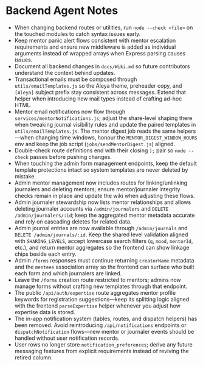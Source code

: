 # Backend Agent Notes

- When changing backend routes or utilities, run `node --check <file>` on the touched modules to catch syntax issues early.
- Keep mentor panic alert flows consistent with mentor escalation requirements and ensure new middleware is added as individual arguments instead of wrapped arrays when Express parsing causes issues.
- Document all backend changes in `docs/Wiki.md` so future contributors understand the context behind updates.
- Transactional emails must be composed through `utils/emailTemplates.js` so the Aleya theme, preheader copy, and `[Aleya]` subject
  prefix stay consistent across messages. Extend that helper when introducing new mail types instead of crafting ad-hoc HTML.
- Mentor email notifications now flow through `services/mentorNotifications.js`; adjust the share-level shaping there when
  tweaking journal visibility rules and update the paired templates in `utils/emailTemplates.js`. The mentor digest job reads the
  same helpers—when changing time windows, honour the `MENTOR_DIGEST_WINDOW_HOURS` env and keep the job script
  (`jobs/sendMentorDigest.js`) aligned.
- Double-check route definitions end with their closing `);` pair so `node --check` passes before pushing changes.
- When touching the admin form management endpoints, keep the default template protections intact so system templates are never
  deleted by mistake.
- Admin mentor management now includes routes for linking/unlinking journalers and deleting mentors; ensure mentor/journaler
  integrity checks remain in place and update the wiki when adjusting these flows.
- Admin journaler stewardship now lists mentor relationships and allows deleting journaler accounts via `/admin/journalers` and
  `DELETE /admin/journalers/:id`; keep the aggregated mentor metadata accurate and rely on cascading deletes for related data.
- Admin journal entries are now available through `/admin/journals` and `DELETE /admin/journals/:id`. Keep the shared level
  validation aligned with `SHARING_LEVELS`, accept lowercase search filters (`q`, `mood`, `mentorId`, etc.), and return mentor
  aggregates so the frontend can show linkage chips beside each entry.
- Admin `/forms` responses must continue returning `creatorName` metadata and the `mentees` association array so the frontend can
  surface who built each form and which journalers are linked.
- Leave the `/forms` creation route restricted to mentors; admins now manage forms without crafting new templates through that
  endpoint.
- The public `/api/auth/expertise` route aggregates mentor profile keywords for registration suggestions—keep its splitting logic
  aligned with the frontend `parseExpertise` helper whenever you adjust how expertise data is stored.
- The in-app notification system (tables, routes, and dispatch helpers) has been removed. Avoid reintroducing `/api/notifications`
  endpoints or `dispatchNotification` flows—new mentor or journaler events should be handled without user notification records.
- User rows no longer store `notification_preferences`; derive any future messaging features from explicit requirements instead of reviving the retired column.
